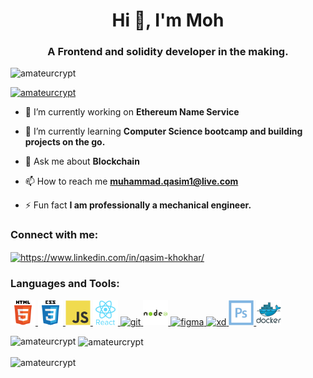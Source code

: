 <h1 align="center">Hi 👋, I'm Moh</h1>
<h3 align="center">A Frontend and solidity developer in the making.</h3>
<!--- ![Coder-image](https://raw.githubusercontent.com/amateurCrypt/amateurCrypt/main/image_processing20210906-6043-bb2lip.gif) --->

<p align="left"> <img src="https://komarev.com/ghpvc/?username=amateurcrypt&label=Profile%20views&color=0e75b6&style=flat" alt="amateurcrypt" /> </p>

<p align="left"> <a href="https://github.com/ryo-ma/github-profile-trophy"><img src="https://github-profile-trophy.vercel.app/?username=amateurcrypt" alt="amateurcrypt" /></a> </p>

- 🔭 I’m currently working on **Ethereum Name Service**

- 🌱 I’m currently learning **Computer Science bootcamp and building projects on the go.**

- 💬 Ask me about **Blockchain**

- 📫 How to reach me **muhammad.qasim1@live.com**

- ⚡ Fun fact **I am professionally a mechanical engineer.**

<h3 align="left">Connect with me:</h3>
<p align="left">
<a href="https://linkedin.com/in/https://www.linkedin.com/in/qasim-khokhar/" target="blank"><img align="center" src="https://raw.githubusercontent.com/rahuldkjain/github-profile-readme-generator/master/src/images/icons/Social/linked-in-alt.svg" alt="https://www.linkedin.com/in/qasim-khokhar/" height="30" width="40" /></a>
</p>

<h3 align="left">Languages and Tools:</h3>
<p align="left">
<a href="https://www.w3.org/html/" target="_blank" rel="noreferrer"> <img src="https://raw.githubusercontent.com/devicons/devicon/master/icons/html5/html5-original-wordmark.svg" alt="html5" width="40" height="40"/> </a>
<a href="https://www.w3schools.com/css/" target="_blank" rel="noreferrer"> <img src="https://raw.githubusercontent.com/devicons/devicon/master/icons/css3/css3-original-wordmark.svg" alt="css3" width="40" height="40"/> </a>
<a href="https://developer.mozilla.org/en-US/docs/Web/JavaScript" target="_blank" rel="noreferrer"> <img src="https://raw.githubusercontent.com/devicons/devicon/master/icons/javascript/javascript-original.svg" alt="javascript" width="40" height="40"/> </a>
<a href="https://reactjs.org/" target="_blank" rel="noreferrer"> <img src="https://raw.githubusercontent.com/devicons/devicon/master/icons/react/react-original-wordmark.svg" alt="react" width="40" height="40"/> </a>
<a href="https://git-scm.com/" target="_blank" rel="noreferrer"> <img src="https://www.vectorlogo.zone/logos/git-scm/git-scm-icon.svg" alt="git" width="40" height="40"/> </a>
<a href="https://nodejs.org" target="_blank" rel="noreferrer"> <img src="https://raw.githubusercontent.com/devicons/devicon/master/icons/nodejs/nodejs-original-wordmark.svg" alt="nodejs" width="40" height="40"/> </a>
<a href="https://www.figma.com/" target="_blank" rel="noreferrer"> <img src="https://www.vectorlogo.zone/logos/figma/figma-icon.svg" alt="figma" width="40" height="40"/> </a>
<a href="https://www.adobe.com/products/xd.html" target="_blank" rel="noreferrer"> <img src="https://cdn.worldvectorlogo.com/logos/adobe-xd.svg" alt="xd" width="40" height="40"/> </a>
<a href="https://www.photoshop.com/en" target="_blank" rel="noreferrer"> <img src="https://raw.githubusercontent.com/devicons/devicon/master/icons/photoshop/photoshop-line.svg" alt="photoshop" width="40" height="40"/> </a>
<a href="https://www.docker.com/" target="_blank" rel="noreferrer"> <img src="https://raw.githubusercontent.com/devicons/devicon/master/icons/docker/docker-original-wordmark.svg" alt="docker" width="40" height="40"/> </a>

<p><img align="left" src="https://github-readme-stats.vercel.app/api/top-langs?username=amateurcrypt&show_icons=true&locale=en&layout=compact" alt="amateurcrypt" /></p>

<p>&nbsp;<img align="center" src="https://github-readme-stats.vercel.app/api?username=amateurcrypt&show_icons=true&locale=en" alt="amateurcrypt" /></p>

<p><img align="center" src="https://github-readme-streak-stats.herokuapp.com/?user=amateurcrypt&" alt="amateurcrypt" /></p>
